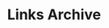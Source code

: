 ---
title: 'Links Archive'
layout: 'layouts/linkfeed.njk'
pagination:
  data: collections
  size: 1
  alias: tag
  filter: ['all', 'nav', 'blog', 'work', 'featuredWork', 'people', 'rss', 'media']
permalink: '/links/tag/{{ tag | slug }}/'
---